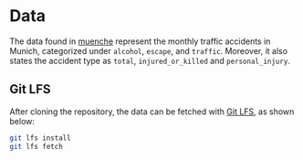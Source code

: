 # Data

The data found in [muenche](https://opendata.muenchen.de/dataset/monatszahlen-verkehrsunfaelle/resource/40094bd6-f82d-4979-949b-26c8dc00b9a7) represent the monthly traffic accidents in Munich, categorized under `alcohol`, `escape`, and `traffic`. Moreover, it also states the accident type as `total`, `injured_or_killed` and `personal_injury`.

## Git LFS

After cloning the repository, the data can be fetched with [Git LFS](https://git-lfs.com/), as shown below:

```bash
git lfs install
git lfs fetch
```

